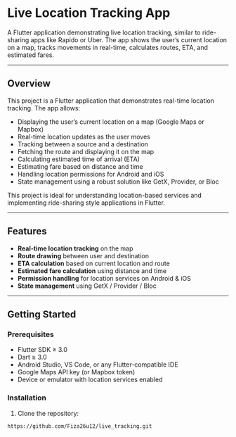 # Live Location Tracking App

A Flutter application demonstrating live location tracking, similar to ride-sharing apps like Rapido or Uber. The app shows the user’s current location on a map, tracks movements in real-time, calculates routes, ETA, and estimated fares.

---

## Overview

This project is a Flutter application that demonstrates real-time location tracking. The app allows:

- Displaying the user’s current location on a map (Google Maps or Mapbox)
- Real-time location updates as the user moves
- Tracking between a source and a destination
- Fetching the route and displaying it on the map
- Calculating estimated time of arrival (ETA)
- Estimating fare based on distance and time
- Handling location permissions for Android and iOS
- State management using a robust solution like GetX, Provider, or Bloc

This project is ideal for understanding location-based services and implementing ride-sharing style applications in Flutter.

---

## Features

- **Real-time location tracking** on the map
- **Route drawing** between user and destination
- **ETA calculation** based on current location and route
- **Estimated fare calculation** using distance and time
- **Permission handling** for location services on Android & iOS
- **State management** using GetX / Provider / Bloc

---

## Getting Started

### Prerequisites

- Flutter SDK ≥ 3.0
- Dart ≥ 3.0
- Android Studio, VS Code, or any Flutter-compatible IDE
- Google Maps API key (or Mapbox token)
- Device or emulator with location services enabled

### Installation

1. Clone the repository:

```bash
https://github.com/Fiza26u12/live_tracking.git
